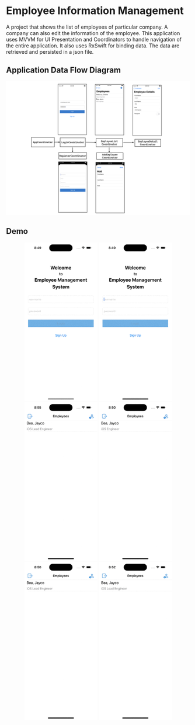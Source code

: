 # Employee Information Management
 A project that shows the list of employees of particular company. A company can also edit the information of the employee. This application uses MVVM for UI Presentation and Coordinators to handle navigation of the entire application. It also uses RxSwift for binding data. The data are retrieved and persisted in a json file.


## Application Data Flow Diagram
<p align="center">
<img src="https://github.com/jcobeadev/Employee-Information-Management/blob/main/Files/AppDataFlowCoordinator.png" alt="App Data Flow Diagram" title="App Data Flow Diagram"/>
</p>

## Demo
<p align="center">
<img src="https://github.com/jcobeadev/Employee-Information-Management/blob/main/Files/Signup.gif" alt="Demo" title="Demo"/ width=200>
<img src="https://github.com/jcobeadev/Employee-Information-Management/blob/main/Files/Login.gif" alt="Demo" title="Demo"/ width=200>
<img src="https://github.com/jcobeadev/Employee-Information-Management/blob/main/Files/AddEmployee.gif" alt="Demo" title="Demo"/ width=200>
<img src="https://github.com/jcobeadev/Employee-Information-Management/blob/main/Files/EditEmployee.gif" alt="Demo" title="Demo"/ width=200>
<img src="https://github.com/jcobeadev/Employee-Information-Management/blob/main/Files/Logout.gif" alt="Demo" title="Demo"/ width=200>
<img src="https://github.com/jcobeadev/Employee-Information-Management/blob/main/Files/LoginOtherCompany.gif" alt="Demo" title="Demo"/ width=200>
</p>
